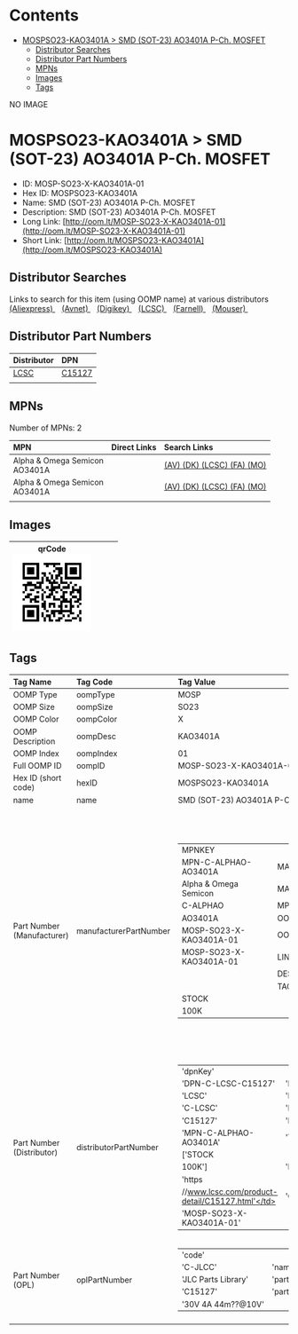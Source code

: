 



Contents
========

* [MOSPSO23-KAO3401A > SMD (SOT-23) AO3401A P-Ch. MOSFET](#mospso23-kao3401a--smd-sot-23-ao3401a-p-ch-mosfet)
	* [Distributor Searches](#distributor-searches)
	* [Distributor Part Numbers](#distributor-part-numbers)
	* [MPNs](#mpns)
	* [Images](#images)
	* [Tags](#tags)
  
NO IMAGE  
# MOSPSO23-KAO3401A > SMD (SOT-23) AO3401A P-Ch. MOSFET

- ID: MOSP-SO23-X-KAO3401A-01
- Hex ID: MOSPSO23-KAO3401A
- Name: SMD (SOT-23) AO3401A P-Ch. MOSFET
- Description: SMD (SOT-23) AO3401A P-Ch. MOSFET
- Long Link: [http://oom.lt/MOSP-SO23-X-KAO3401A-01](http://oom.lt/MOSP-SO23-X-KAO3401A-01)
- Short Link: [http://oom.lt/MOSPSO23-KAO3401A](http://oom.lt/MOSPSO23-KAO3401A)

## Distributor Searches
  
Links to search for this item (using OOMP name) at various distributors  
[(Aliexpress) ](https://www.aliexpress.com/wholesale?SearchText=1117SMD+SOT-23+AO3401A+P-Ch.+MOSFET)&nbsp;&nbsp;&nbsp;[(Avnet) ](https://www.avnet.com/shop/us/search/SMD+SOT-23+AO3401A+P-Ch.+MOSFET)&nbsp;&nbsp;&nbsp;[(Digikey) ](https://www.digikey.co.uk/en/products/result?s=SMD+SOT-23+AO3401A+P-Ch.+MOSFET)&nbsp;&nbsp;&nbsp;[(LCSC) ](https://www.lcsc.com/search?q=SMD+SOT-23+AO3401A+P-Ch.+MOSFET)&nbsp;&nbsp;&nbsp;[(Farnell) ](https://uk.farnell.com/search?st=SMD+SOT-23+AO3401A+P-Ch.+MOSFET)&nbsp;&nbsp;&nbsp;[(Mouser) ](https://www.mouser.com/c/?q=SMD+SOT-23+AO3401A+P-Ch.+MOSFET)&nbsp;&nbsp;&nbsp;
## Distributor Part Numbers
  

|Distributor|DPN|
| :--- | :--- |
|[LCSC](https://www.lcsc.com/product-detail/C15127.html)|[C15127](https://www.lcsc.com/product-detail/C15127.html)|
|||

## MPNs
  
Number of MPNs: 2  

|MPN|Direct Links|Search Links|
| :--- | :--- | :--- |
|Alpha & Omega Semicon<br>AO3401A||[(AV) ](https://www.avnet.com/shop/us/search/AO3401A)[(DK) ](https://www.digikey.co.uk/products/en?keywords=AO3401A)[(LCSC) ](https://www.lcsc.com/search?q=AO3401A)[(FA) ](https://uk.farnell.com/search?st=AO3401A)[(MO) ](https://www.mouser.com/c/?q=AO3401A)|
|Alpha & Omega Semicon<br>AO3401A||[(AV) ](https://www.avnet.com/shop/us/search/AO3401A)[(DK) ](https://www.digikey.co.uk/products/en?keywords=AO3401A)[(LCSC) ](https://www.lcsc.com/search?q=AO3401A)[(FA) ](https://uk.farnell.com/search?st=AO3401A)[(MO) ](https://www.mouser.com/c/?q=AO3401A)|
||||

## Images
  

|qrCode<br>[![](https://raw.githubusercontent.com/oomlout/oomlout_OOMP_parts_V2/main/MOSP/SO23/X/KAO3401A/01/qrCode_140.png)](https://github.com/oomlout/oomlout_OOMP_parts_V2/tree/main/MOSP/SO23/X/KAO3401A/01/qrCode.png)||||
| :---: | :---: | :---: | :---: |

## Tags
  

|Tag Name|Tag Code|Tag Value|
| :--- | :--- | :--- |
|OOMP Type|oompType|MOSP|
|OOMP Size|oompSize|SO23|
|OOMP Color|oompColor|X|
|OOMP Description|oompDesc|KAO3401A|
|OOMP Index|oompIndex|01|
|Full OOMP ID|oompID|MOSP-SO23-X-KAO3401A-01|
|Hex ID (short code)|hexID|MOSPSO23-KAO3401A|
|name|name|SMD (SOT-23) AO3401A P-Ch. MOSFET|
|Part Number (Manufacturer)|manufacturerPartNumber|<table><tr><td>MPNKEY</td></tr><tr><td> MPN-C-ALPHAO-AO3401A</td><td> MANUFACTURER</td></tr><tr><td> Alpha & Omega Semicon</td><td> MANUCODE</td></tr><tr><td> C-ALPHAO</td><td> MPN</td></tr><tr><td> AO3401A</td><td> OOMPIDPARTIAL</td></tr><tr><td> MOSP-SO23-X-KAO3401A-01</td><td> OOMPID</td></tr><tr><td> MOSP-SO23-X-KAO3401A-01</td><td> LINK</td></tr><tr><td> </td><td> DESCRIPTION</td></tr><tr><td> </td><td> TAGS</td></tr><tr><td> STOCK</td></tr><tr><td>100K</td></tr></table></td><td> <table><tr><td>MPNKEY</td></tr><tr><td> MPN-C-ALPHAO-AO3401A</td><td> MANUFACTURER</td></tr><tr><td> Alpha & Omega Semicon</td><td> MANUCODE</td></tr><tr><td> C-ALPHAO</td><td> MPN</td></tr><tr><td> AO3401A</td><td> OOMPIDPARTIAL</td></tr><tr><td> MOSP-SO23-X-KAO3401A-01</td><td> OOMPID</td></tr><tr><td> MOSP-SO23-X-KAO3401A-01</td><td> LINK</td></tr><tr><td> </td><td> DESCRIPTION</td></tr><tr><td> </td><td> TAGS</td></tr><tr><td> STOCK</td></tr><tr><td>100K</td></tr></table>|
|Part Number (Distributor)|distributorPartNumber|<table><tr><td>'dpnKey'</td></tr><tr><td> 'DPN-C-LCSC-C15127'</td><td> 'DISTRIBUTOR'</td></tr><tr><td> 'LCSC'</td><td> 'DISTRCODE'</td></tr><tr><td> 'C-LCSC'</td><td> 'DPN'</td></tr><tr><td> 'C15127'</td><td> 'MPN'</td></tr><tr><td> 'MPN-C-ALPHAO-AO3401A'</td><td> 'TAGS'</td></tr><tr><td> ['STOCK</td></tr><tr><td>100K']</td><td> 'LINK'</td></tr><tr><td> 'https</td></tr><tr><td>//www.lcsc.com/product-detail/C15127.html'</td><td> 'OOMPID'</td></tr><tr><td> 'MOSP-SO23-X-KAO3401A-01'</td></tr></table>|
|Part Number (OPL)|oplPartNumber|<table><tr><td>'code'</td></tr><tr><td> 'C-JLCC'</td><td> 'name'</td></tr><tr><td> 'JLC Parts Library'</td><td> 'partID'</td></tr><tr><td> 'C15127'</td><td> 'partName'</td></tr><tr><td> '30V 4A 44m??@10V'</td></tr></table>|
||||
